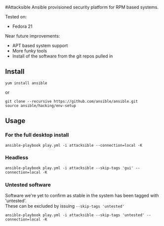 #Attacksible
Ansible provisioned security platform for RPM based systems.

Tested on:
* Fedora 21

Near future improvements:
* APT based system support
* More funky tools
* Install of the software from the git repos pulled in

Install
-----

    yum install ansible

or

    git clone --recursive https://github.com/ansible/ansible.git
    source ansible/hacking/env-setup

Usage
-----

### For the full desktop install
    ansible-playbook play.yml -i attacksible --connection=local -K

### Headless
    ansible-playbook play.yml -i attacksible --skip-tags 'gui' --connection=local -K

### Untested software
Software we're yet to confirm as stable in the system has been tagged with 'untested'.  
These can be excluded by issuing `--skip-tags 'untested'`

    ansible-playbook play.yml -i attacksible --skip-tags 'untested' --connection=local -K
